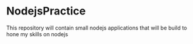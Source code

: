 # NodejsPractice

This repository will contain small nodejs applications that will be build to hone my skills on nodejs
